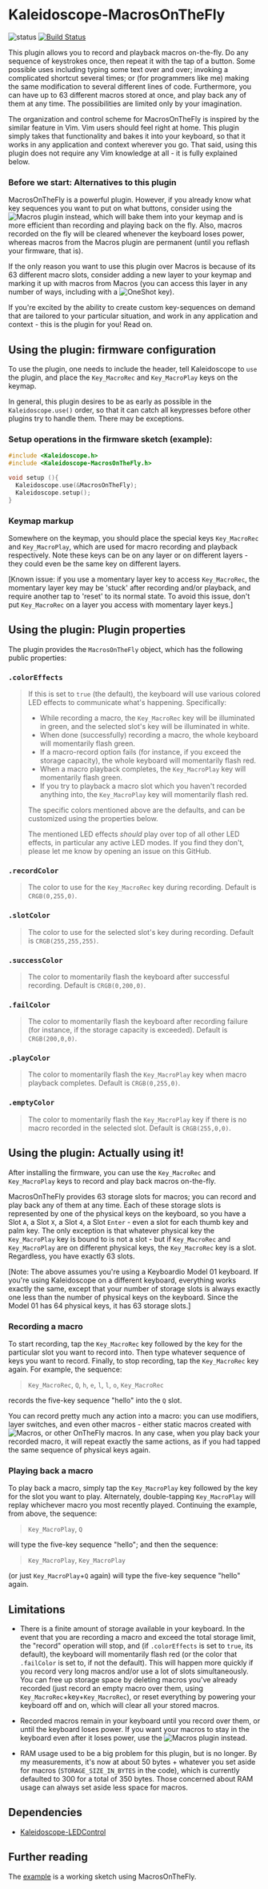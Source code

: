 # Kaleidoscope-MacrosOnTheFly

![status][st:experimental] [![Build Status][travis:image]][travis:status]

 [travis:image]: https://travis-ci.org/keyboardio/Kaleidoscope-MacrosOnTheFly.svg?branch=master
 [travis:status]: https://travis-ci.org/keyboardio/Kaleidoscope-MacrosOnTheFly

 [st:stable]: https://img.shields.io/badge/stable-✔-black.svg?style=flat&colorA=44cc11&colorB=494e52
 [st:broken]: https://img.shields.io/badge/broken-X-black.svg?style=flat&colorA=e05d44&colorB=494e52
 [st:experimental]: https://img.shields.io/badge/experimental----black.svg?style=flat&colorA=dfb317&colorB=494e52

This plugin allows you to record and playback macros on-the-fly.  Do any
sequence of keystrokes once, then repeat it with the tap of a button.  Some
possible uses including typing some text over and over; invoking a complicated
shortcut several times; or (for programmers like me) making the same modification
to several different lines of code.  Furthermore, you can have up to 63
different macros stored at once, and play back any of them at any time.  The
possibilities are limited only by your imagination.

The organization and control scheme for MacrosOnTheFly is inspired by the
similar feature in Vim.  Vim users should feel right at home.  This plugin
simply takes that functionality and bakes it into your keyboard, so that it
works in any application and context wherever you go.  That said, using this
plugin does not require any Vim knowledge at all - it is fully explained below.

### Before we start: Alternatives to this plugin
MacrosOnTheFly is a powerful plugin.  However, if you already know what key
sequences you want to put on what buttons, consider using the
![Macros](https://github.com/keyboardio/Kaleidoscope-Macros)
plugin instead, which will bake them into your keymap and is more efficient than
recording and playing back on the fly.  Also, macros recorded on the fly will
be cleared whenever the keyboard loses power, whereas macros from the Macros
plugin are permanent (until you reflash your firmware, that is).

If the only reason you want to use this plugin over Macros is because of its
63 different macro slots, consider adding a new layer to your keymap and
marking it up with macros from Macros (you can access this layer in any number
of ways, including with a
![OneShot](https://github.com/keyboardio/Kaleidoscope-OneShot) key).

If you're excited by the ability to create custom key-sequences
on demand that are tailored to your particular situation, and work in any
application and context - this is the plugin for you!  Read on.

## Using the plugin: firmware configuration

To use the plugin, one needs to include the header, tell Kaleidoscope to `use`
the plugin, and place the `Key_MacroRec` and `Key_MacroPlay` keys on the keymap.

In general, this plugin desires to be as early as possible in the
`Kaleidoscope.use()` order, so that it can catch all keypresses before other
plugins try to handle them.  There may be exceptions.

### Setup operations in the firmware sketch (example):

```c++
#include <Kaleidoscope.h>
#include <Kaleidoscope-MacrosOnTheFly.h>

void setup (){
  Kaleidoscope.use(&MacrosOnTheFly);
  Kaleidoscope.setup();
}
```

### Keymap markup

Somewhere on the keymap, you should place the special keys `Key_MacroRec` and
`Key_MacroPlay`, which are used for macro recording and playback respectively.
Note these keys can be on any layer or on different layers - they could
even be the same key on different layers.

[Known issue: if you use a momentary layer key to access `Key_MacroRec`, the
momentary layer key may be 'stuck' after recording and/or playback, and
require another tap to 'reset' to its normal state.  To avoid this issue,
don't put `Key_MacroRec` on a layer you access with momentary layer keys.]

## Using the plugin: Plugin properties

The plugin provides the `MacrosOnTheFly` object, which has the following
public properties:

### `.colorEffects`

> If this is set to `true` (the default), the keyboard will use various
> colored LED effects to communicate what's happening.  Specifically:
> * While recording a macro, the `Key_MacroRec` key will be illuminated in
>   green, and the selected slot's key will be illuminated in white.
> * When done (successfully) recording a macro, the whole keyboard will
>   momentarily flash green.
> * If a macro-record option fails (for instance, if you exceed the
>   storage capacity), the whole keyboard will momentarily flash red.
> * When a macro playback completes, the `Key_MacroPlay` key will momentarily
>   flash green.
> * If you try to playback a macro slot which you haven't recorded
>   anything into, the `Key_MacroPlay` key will momentarily flash red.
>
> The specific colors mentioned above are the defaults, and can be
> customized using the properties below.
>
> The mentioned LED effects *should* play over top of all other LED effects,
> in particular any active LED modes.  If you find they don't, please
> let me know by opening an issue on this GitHub.
>

### `.recordColor`

> The color to use for the `Key_MacroRec` key during recording.  Default is
> `CRGB(0,255,0)`.


### `.slotColor`

> The color to use for the selected slot's key during recording. Default
> is `CRGB(255,255,255)`.

### `.successColor`

> The color to momentarily flash the keyboard after successful recording.
> Default is `CRGB(0,200,0)`.

### `.failColor`

> The color to momentarily flash the keyboard after recording failure
> (for instance, if the storage capacity is exceeded).  Default is
> `CRGB(200,0,0)`.

### `.playColor`

> The color to momentarily flash the `Key_MacroPlay` key when macro playback
> completes.  Default is `CRGB(0,255,0)`.

### `.emptyColor`

> The color to momentarily flash the `Key_MacroPlay` key if there is no
> macro recorded in the selected slot.  Default is `CRGB(255,0,0)`.

## Using the plugin: Actually using it!

After installing the firmware, you can use the `Key_MacroRec` and `Key_MacroPlay`
keys to record and play back macros on-the-fly.

MacrosOnTheFly provides 63 storage slots for macros; you can record and
play back any of them at any time.  Each of these storage slots is
represented by one of the physical keys on the keyboard, so you have a
Slot `A`, a Slot `X`, a Slot `4`, a Slot `Enter` - even a slot for each
thumb key and palm key.  The only exception is that whatever physical key
the `Key_MacroPlay` key is bound to is not a slot - but if `Key_MacroRec`
and `Key_MacroPlay` are on different physical keys, the `Key_MacroRec`
key is a slot.  Regardless, you have exactly 63 slots.

[Note: The above assumes you're using a Keyboardio Model 01 keyboard.
If you're using Kaleidoscope on a different keyboard, everything works
exactly the same, except that your number of storage slots is always
exactly one less than the number of physical keys on the keyboard.
Since the Model 01 has 64 physical keys, it has 63 storage slots.]

### Recording a macro

To start recording, tap the `Key_MacroRec` key followed by the key for the
particular slot you want to record into.  Then type whatever sequence of
keys you want to record.  Finally, to stop recording, tap the `Key_MacroRec`
key again.  For example, the sequence:

> `Key_MacroRec`, `Q`, `h`, `e`, `l`, `l`, `o`, `Key_MacroRec`

records the five-key sequence "hello" into the `Q` slot.

You can record pretty much any action into a macro: you can use modifiers,
layer switches, and even other macros - either static macros created with
![Macros](https://github.com/keyboardio/Kaleidoscope-Macros), or other OnTheFly
macros.  In any case, when you play back your recorded macro, it will repeat
exactly the same actions, as if you had tapped the same sequence of physical
keys again.

### Playing back a macro

To play back a macro, simply tap the `Key_MacroPlay` key followed by the key
for the slot you want to play.  Alternately, double-tapping `Key_MacroPlay`
will replay whichever macro you most recently played.  Continuing the
example, from above, the sequence:

> `Key_MacroPlay`, `Q`

will type the five-key sequence "hello"; and then the sequence:

> `Key_MacroPlay`, `Key_MacroPlay`

(or just `Key_MacroPlay`+`Q` again) will type the five-key sequence "hello"
again.

## Limitations

* There is a finite amount of storage available in your keyboard.  In the
event that you are recording a macro and exceed the total storage limit,
the "record" operation will stop, and (if `.colorEffects` is set to
`true`, its default), the keyboard will momentarily flash red (or the
color that `.failColor` is set to, if not the default).  This will
happen more quickly if you record very long macros and/or use a lot of
slots simultaneously.  You can free up storage space by deleting macros
you've already recorded (just record an empty macro over them, using
`Key_MacroRec`+key+`Key_MacroRec`), or reset everything by powering your
keyboard off and on, which will clear all your stored macros.

* Recorded macros remain in your keyboard until you record over them, or until
the keyboard loses power.  If you want your macros to stay in the keyboard
even after it loses power, use the
![Macros](https://github.com/keyboardio/Kaleidoscope-Macros) plugin instead.

* RAM usage used to be a big problem for this plugin, but is no longer.
By my measurements, it's now at about 50 bytes + whatever you set aside for
macros (`STORAGE_SIZE_IN_BYTES` in the code), which is currently defaulted
to 300 for a total of 350 bytes.  Those concerned about RAM usage can always
set aside less space for macros.

## Dependencies

* [Kaleidoscope-LEDControl](https://github.com/keyboardio/Kaleidoscope-LEDControl)

## Further reading

The [example][plugin:example] is a working sketch using MacrosOnTheFly.

 [plugin:example]: https://github.com/cdisselkoen/Kaleidoscope-MacrosOnTheFly/blob/master/examples/MacrosOnTheFly/MacrosOnTheFly.ino
